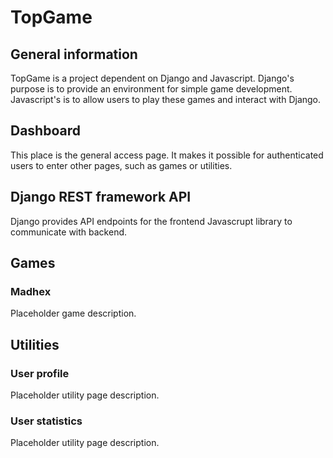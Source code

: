 # TopGame

## General information
TopGame is a project dependent on Django and Javascript. Django's purpose is to provide an environment for simple game development. Javascript's is to allow users to play these games and interact with Django.


## Dashboard
This place is the general access page. It makes it possible for authenticated users to enter other pages, such as games or utilities.

## Django REST framework API
Django provides API endpoints for the frontend Javascrupt library to communicate with backend.


## Games

### Madhex
Placeholder game description.


## Utilities

### User profile
Placeholder utility page description.

### User statistics
Placeholder utility page description.